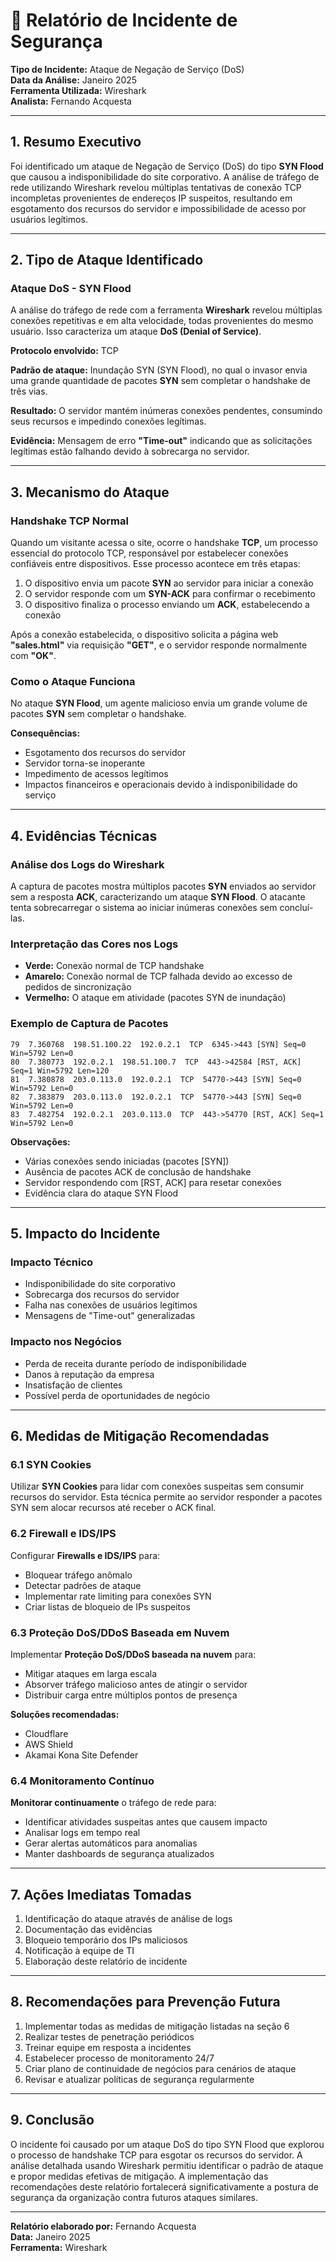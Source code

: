 # 📄 Relatório de Incidente de Segurança

**Tipo de Incidente:** Ataque de Negação de Serviço (DoS)  
**Data da Análise:** Janeiro 2025  
**Ferramenta Utilizada:** Wireshark  
**Analista:** Fernando Acquesta

---

## 1. Resumo Executivo

Foi identificado um ataque de Negação de Serviço (DoS) do tipo **SYN Flood** que causou a indisponibilidade do site corporativo. A análise de tráfego de rede utilizando Wireshark revelou múltiplas tentativas de conexão TCP incompletas provenientes de endereços IP suspeitos, resultando em esgotamento dos recursos do servidor e impossibilidade de acesso por usuários legítimos.

---

## 2. Tipo de Ataque Identificado

### Ataque DoS - SYN Flood

A análise do tráfego de rede com a ferramenta **Wireshark** revelou múltiplas conexões repetitivas e em alta velocidade, todas provenientes do mesmo usuário. Isso caracteriza um ataque **DoS (Denial of Service)**.

**Protocolo envolvido:** TCP

**Padrão de ataque:** Inundação SYN (SYN Flood), no qual o invasor envia uma grande quantidade de pacotes **SYN** sem completar o handshake de três vias.

**Resultado:** O servidor mantém inúmeras conexões pendentes, consumindo seus recursos e impedindo conexões legítimas.

**Evidência:** Mensagem de erro **"Time-out"** indicando que as solicitações legítimas estão falhando devido à sobrecarga no servidor.

---

## 3. Mecanismo do Ataque

### Handshake TCP Normal

Quando um visitante acessa o site, ocorre o handshake **TCP**, um processo essencial do protocolo TCP, responsável por estabelecer conexões confiáveis entre dispositivos. Esse processo acontece em três etapas:

1. O dispositivo envia um pacote **SYN** ao servidor para iniciar a conexão
2. O servidor responde com um **SYN-ACK** para confirmar o recebimento
3. O dispositivo finaliza o processo enviando um **ACK**, estabelecendo a conexão

Após a conexão estabelecida, o dispositivo solicita a página web **"sales.html"** via requisição **"GET"**, e o servidor responde normalmente com **"OK"**.

### Como o Ataque Funciona

No ataque **SYN Flood**, um agente malicioso envia um grande volume de pacotes **SYN** sem completar o handshake. 

**Consequências:**
- Esgotamento dos recursos do servidor
- Servidor torna-se inoperante
- Impedimento de acessos legítimos
- Impactos financeiros e operacionais devido à indisponibilidade do serviço

---

## 4. Evidências Técnicas

### Análise dos Logs do Wireshark

A captura de pacotes mostra múltiplos pacotes **SYN** enviados ao servidor sem a resposta **ACK**, caracterizando um ataque **SYN Flood**. O atacante tenta sobrecarregar o sistema ao iniciar inúmeras conexões sem concluí-las.

### Interpretação das Cores nos Logs

- **Verde:** Conexão normal de TCP handshake
- **Amarelo:** Conexão normal de TCP falhada devido ao excesso de pedidos de sincronização
- **Vermelho:** O ataque em atividade (pacotes SYN de inundação)

### Exemplo de Captura de Pacotes

```
79  7.360768  198.51.100.22  192.0.2.1  TCP  6345->443 [SYN] Seq=0 Win=5792 Len=0
80  7.380773  192.0.2.1  198.51.100.7  TCP  443->42584 [RST, ACK] Seq=1 Win=5792 Len=120
81  7.380878  203.0.113.0  192.0.2.1  TCP  54770->443 [SYN] Seq=0 Win=5792 Len=0
82  7.383879  203.0.113.0  192.0.2.1  TCP  54770->443 [SYN] Seq=0 Win=5792 Len=0
83  7.482754  192.0.2.1  203.0.113.0  TCP  443->54770 [RST, ACK] Seq=1 Win=5792 Len=0
```

**Observações:**
- Várias conexões sendo iniciadas (pacotes [SYN])
- Ausência de pacotes ACK de conclusão de handshake
- Servidor respondendo com [RST, ACK] para resetar conexões
- Evidência clara do ataque SYN Flood

---

## 5. Impacto do Incidente

### Impacto Técnico
- Indisponibilidade do site corporativo
- Sobrecarga dos recursos do servidor
- Falha nas conexões de usuários legítimos
- Mensagens de "Time-out" generalizadas

### Impacto nos Negócios
- Perda de receita durante período de indisponibilidade
- Danos à reputação da empresa
- Insatisfação de clientes
- Possível perda de oportunidades de negócio

---

## 6. Medidas de Mitigação Recomendadas

### 6.1 SYN Cookies

Utilizar **SYN Cookies** para lidar com conexões suspeitas sem consumir recursos do servidor. Esta técnica permite ao servidor responder a pacotes SYN sem alocar recursos até receber o ACK final.

### 6.2 Firewall e IDS/IPS

Configurar **Firewalls e IDS/IPS** para:
- Bloquear tráfego anômalo
- Detectar padrões de ataque
- Implementar rate limiting para conexões SYN
- Criar listas de bloqueio de IPs suspeitos

### 6.3 Proteção DoS/DDoS Baseada em Nuvem

Implementar **Proteção DoS/DDoS baseada na nuvem** para:
- Mitigar ataques em larga escala
- Absorver tráfego malicioso antes de atingir o servidor
- Distribuir carga entre múltiplos pontos de presença

**Soluções recomendadas:**
- Cloudflare
- AWS Shield
- Akamai Kona Site Defender

### 6.4 Monitoramento Contínuo

**Monitorar continuamente** o tráfego de rede para:
- Identificar atividades suspeitas antes que causem impacto
- Analisar logs em tempo real
- Gerar alertas automáticos para anomalias
- Manter dashboards de segurança atualizados

---

## 7. Ações Imediatas Tomadas

1. Identificação do ataque através de análise de logs
2. Documentação das evidências
3. Bloqueio temporário dos IPs maliciosos
4. Notificação à equipe de TI
5. Elaboração deste relatório de incidente

---

## 8. Recomendações para Prevenção Futura

1. Implementar todas as medidas de mitigação listadas na seção 6
2. Realizar testes de penetração periódicos
3. Treinar equipe em resposta a incidentes
4. Estabelecer processo de monitoramento 24/7
5. Criar plano de continuidade de negócios para cenários de ataque
6. Revisar e atualizar políticas de segurança regularmente

---

## 9. Conclusão

O incidente foi causado por um ataque DoS do tipo SYN Flood que explorou o processo de handshake TCP para esgotar os recursos do servidor. A análise detalhada usando Wireshark permitiu identificar o padrão de ataque e propor medidas efetivas de mitigação. A implementação das recomendações deste relatório fortalecerá significativamente a postura de segurança da organização contra futuros ataques similares.

---

**Relatório elaborado por:** Fernando Acquesta  
**Data:** Janeiro 2025  
**Ferramenta:** Wireshark
